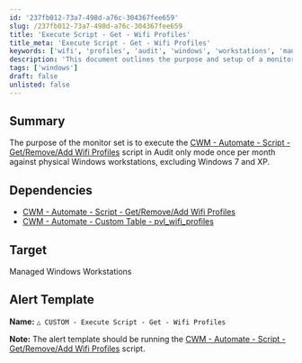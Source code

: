 ```yaml
---
id: '237fb012-73a7-498d-a76c-304367fee659'
slug: /237fb012-73a7-498d-a76c-304367fee659
title: 'Execute Script - Get - Wifi Profiles'
title_meta: 'Execute Script - Get - Wifi Profiles'
keywords: ['wifi', 'profiles', 'audit', 'windows', 'workstations', 'management']
description: 'This document outlines the purpose and setup of a monitor set designed to execute the Wifi Profiles management script in Audit only mode on physical Windows workstations, specifically excluding Windows 7 and XP, on a monthly basis.'
tags: ['windows']
draft: false
unlisted: false
---
```


## Summary

The purpose of the monitor set is to execute the [CWM - Automate - Script - Get/Remove/Add Wifi Profiles](/docs/47e125c4-26df-4b47-811b-b856f3395290) script in Audit only mode once per month against physical Windows workstations, excluding Windows 7 and XP.

## Dependencies

- [CWM - Automate - Script - Get/Remove/Add Wifi Profiles](/docs/47e125c4-26df-4b47-811b-b856f3395290)
- [CWM - Automate - Custom Table - pvl_wifi_profiles](/docs/f317da6e-0ea2-4c1e-bad9-4d0ad25684d3)

## Target

Managed Windows Workstations

## Alert Template

**Name:** `△ CUSTOM - Execute Script - Get - Wifi Profiles`

**Note:** The alert template should be running the [CWM - Automate - Script - Get/Remove/Add Wifi Profiles](/docs/47e125c4-26df-4b47-811b-b856f3395290) script.


